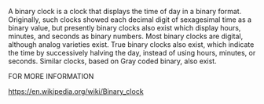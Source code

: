 A binary clock is a clock that displays the time of day in a binary format. 
Originally, such clocks showed each decimal digit of sexagesimal time as a 
binary value, but presently binary clocks also exist which display hours, minutes, and seconds as binary numbers. 
Most binary clocks are digital, although analog varieties exist. 
True binary clocks also exist, which indicate the time by successively halving the day, 
instead of using hours, minutes, or seconds. Similar clocks, based on Gray coded binary, also exist.


FOR MORE INFORMATION

https://en.wikipedia.org/wiki/Binary_clock
